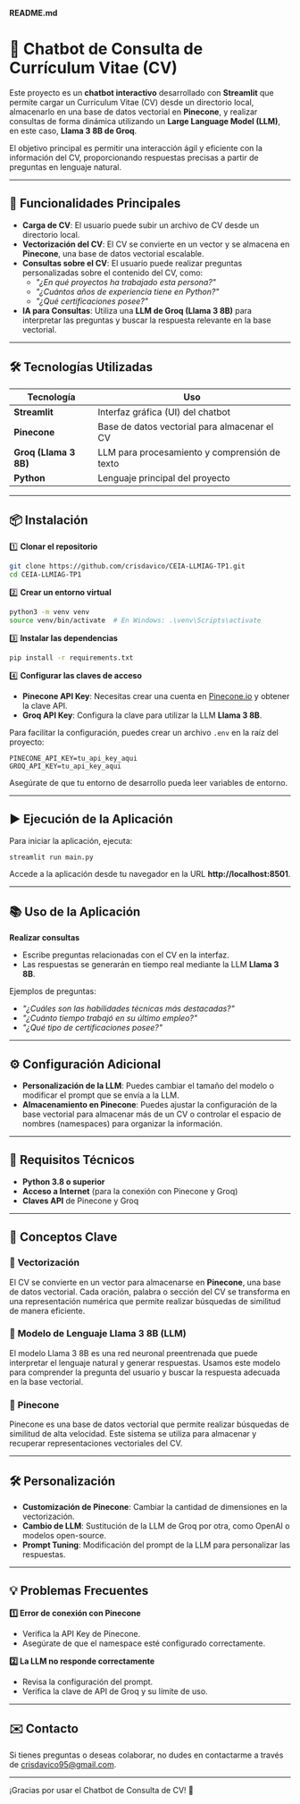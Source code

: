 **README.md**  

# 📄 Chatbot de Consulta de Currículum Vitae (CV)  

Este proyecto es un **chatbot interactivo** desarrollado con **Streamlit** que permite cargar un Currículum Vitae (CV) desde un directorio local, almacenarlo en una base de datos vectorial en **Pinecone**, y realizar consultas de forma dinámica utilizando un **Large Language Model (LLM)**, en este caso, **Llama 3 8B de Groq**.  

El objetivo principal es permitir una interacción ágil y eficiente con la información del CV, proporcionando respuestas precisas a partir de preguntas en lenguaje natural.  

---

## 🚀 **Funcionalidades Principales**  

- **Carga de CV**: El usuario puede subir un archivo de CV desde un directorio local.  
- **Vectorización del CV**: El CV se convierte en un vector y se almacena en **Pinecone**, una base de datos vectorial escalable.  
- **Consultas sobre el CV**: El usuario puede realizar preguntas personalizadas sobre el contenido del CV, como:  
  - _"¿En qué proyectos ha trabajado esta persona?"_  
  - _"¿Cuántos años de experiencia tiene en Python?"_  
  - _"¿Qué certificaciones posee?"_  
- **IA para Consultas**: Utiliza una **LLM de Groq (Llama 3 8B)** para interpretar las preguntas y buscar la respuesta relevante en la base vectorial.  

---

## 🛠️ **Tecnologías Utilizadas**  

| **Tecnología**    | **Uso**                         |
|-------------------|---------------------------------|
| **Streamlit**     | Interfaz gráfica (UI) del chatbot |
| **Pinecone**      | Base de datos vectorial para almacenar el CV |
| **Groq (Llama 3 8B)** | LLM para procesamiento y comprensión de texto |
| **Python**        | Lenguaje principal del proyecto |

---

## 📦 **Instalación**  

1️⃣ **Clonar el repositorio**  
```bash
git clone https://github.com/crisdavico/CEIA-LLMIAG-TP1.git
cd CEIA-LLMIAG-TP1
```

2️⃣ **Crear un entorno virtual**  
```bash
python3 -m venv venv
source venv/bin/activate  # En Windows: .\venv\Scripts\activate
```

3️⃣ **Instalar las dependencias**  
```bash
pip install -r requirements.txt
```

4️⃣ **Configurar las claves de acceso**  
- **Pinecone API Key**: Necesitas crear una cuenta en [Pinecone.io](https://www.pinecone.io/) y obtener la clave API.  
- **Groq API Key**: Configura la clave para utilizar la LLM **Llama 3 8B**.  

Para facilitar la configuración, puedes crear un archivo `.env` en la raíz del proyecto:  
```
PINECONE_API_KEY=tu_api_key_aqui
GROQ_API_KEY=tu_api_key_aqui
```

Asegúrate de que tu entorno de desarrollo pueda leer variables de entorno.  

---

## ▶️ **Ejecución de la Aplicación**  

Para iniciar la aplicación, ejecuta:  
```bash
streamlit run main.py
```

Accede a la aplicación desde tu navegador en la URL **http://localhost:8501**.  

---

## 📚 **Uso de la Aplicación**  

**Realizar consultas**  
- Escribe preguntas relacionadas con el CV en la interfaz.  
- Las respuestas se generarán en tiempo real mediante la LLM **Llama 3 8B**.  

Ejemplos de preguntas:  
- _"¿Cuáles son las habilidades técnicas más destacadas?"_  
- _"¿Cuánto tiempo trabajó en su último empleo?"_  
- _"¿Qué tipo de certificaciones posee?"_  

---

## ⚙️ **Configuración Adicional**  

- **Personalización de la LLM**: Puedes cambiar el tamaño del modelo o modificar el prompt que se envía a la LLM.  
- **Almacenamiento en Pinecone**: Puedes ajustar la configuración de la base vectorial para almacenar más de un CV o controlar el espacio de nombres (namespaces) para organizar la información.  

---

## 📜 **Requisitos Técnicos**  

- **Python 3.8 o superior**  
- **Acceso a Internet** (para la conexión con Pinecone y Groq)  
- **Claves API** de Pinecone y Groq  

---

## 🧠 **Conceptos Clave**  

### 🧮 **Vectorización**  
El CV se convierte en un vector para almacenarse en **Pinecone**, una base de datos vectorial. Cada oración, palabra o sección del CV se transforma en una representación numérica que permite realizar búsquedas de similitud de manera eficiente.  

### 🤖 **Modelo de Lenguaje Llama 3 8B (LLM)**  
El modelo Llama 3 8B es una red neuronal preentrenada que puede interpretar el lenguaje natural y generar respuestas. Usamos este modelo para comprender la pregunta del usuario y buscar la respuesta adecuada en la base vectorial.  

### 📡 **Pinecone**  
Pinecone es una base de datos vectorial que permite realizar búsquedas de similitud de alta velocidad. Este sistema se utiliza para almacenar y recuperar representaciones vectoriales del CV.  

---

## 🛠️ **Personalización**  

- **Customización de Pinecone**: Cambiar la cantidad de dimensiones en la vectorización.  
- **Cambio de LLM**: Sustitución de la LLM de Groq por otra, como OpenAI o modelos open-source.  
- **Prompt Tuning**: Modificación del prompt de la LLM para personalizar las respuestas.  

---

## 💡 **Problemas Frecuentes**  

**1️⃣ Error de conexión con Pinecone**  
- Verifica la API Key de Pinecone.  
- Asegúrate de que el namespace esté configurado correctamente.  

**2️⃣ La LLM no responde correctamente**  
- Revisa la configuración del prompt.  
- Verifica la clave de API de Groq y su límite de uso.  

---

## ✉️ **Contacto**  

Si tienes preguntas o deseas colaborar, no dudes en contactarme a través de [crisdavico95@gmail.com](https://github.com/crisdavico).  

---

¡Gracias por usar el Chatbot de Consulta de CV! 🚀